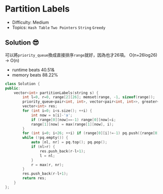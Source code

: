# Partition Labels
- Difficulty: Medium
- Topics: `Hash Table` `Two Pointers` `String` `Greedy`

<!-- ## Data Structure
``` cpp
``` -->

## Solution 😎
可以將`priority_queue`換成直接排序`range`就好，因為也才26項。 O(n+26log26) -> O(n)
- runtime beats 40.51&
- memory beats 88.22%
``` cpp
class Solution {
public:
    vector<int> partitionLabels(string s) {
        int l=0, r=0, range[2][26]; memset(range, -1, sizeof(range));
        priority_queue<pair<int, int>, vector<pair<int, int>>, greater<>> pq;
        vector<int> res;
        for (int i=0; i<s.size(); ++i) {
            int now = s[i]-'a';
            if (range[0][now]==-1) range[0][now]=i;
            range[1][now] = max(range[1][now], i);
        }
        for (int i=0; i<26; ++i) if (range[0][i]!=-1) pq.push({range[0][i], range[1][i]});
        while (!pq.empty()) {
            auto [nl, nr] = pq.top(); pq.pop();
            if (nl>r) {
                res.push_back(r-l+1);
                l = nl;
            }
            r = max(r, nr);
        }
        res.push_back(r-l+1);
        return res;
    }
};
```
<!-- - runtime beats 
- memory beats 
```rust
``` -->

<!-- ## Improving
### source code
- runtime beats 
- memory beats 
``` cpp
``` -->
<!-- - runtime beats 
- memory beats 
```rust
``` -->